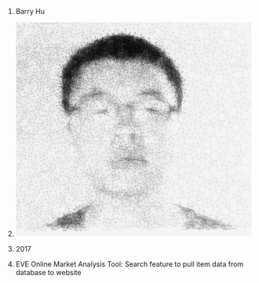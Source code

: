 1. Barry Hu

2. ![Alt text](https://github.com/MonkStrom/Exercise01/blob/master/Picture.png)

3. 2017

4. EVE Online Market Analysis Tool: Search feature to pull item data from database to website
